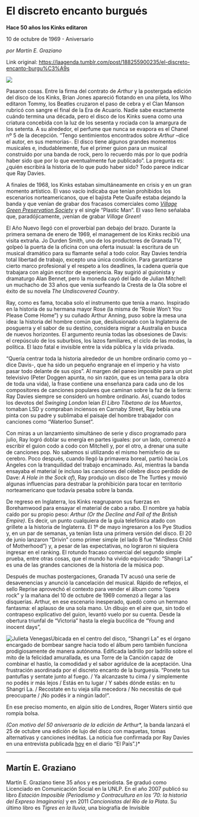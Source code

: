 # El discreto encanto burgués

**Hace 50 años los Kinks editaron**

10 de octubre de 1969 - Aniversario

_por Martín E. Graziano_

Link original: https://laagenda.tumblr.com/post/188255900235/el-discreto-encanto-burgu%C3%A9s

![](https://64.media.tumblr.com/e5301f53212544d9ae00f92d69a66bcf/f9ab74b951fcd1fa-5a/s500x750/fd6cecac031a741d617cc6cdd5e4f6c77bdecb12.jpg)

Pasaron cosas. Entre la firma del contrato de *Arthur* y la postergada edición del disco de los Kinks, Brian Jones apareció flotando en una pileta, los Who editaron Tommy, los Beatles cruzaron el paso de cebra y el Clan Manson rubricó con sangre el final de la Era de Acuario. Nadie sabe exactamente cuándo termina una década, pero el disco de los Kinks suena como una criatura concebida con la luz de los sesenta y rociada con la amargura de los setenta. A su alrededor, el perfume que nunca se evapora es el Chanel nº 5 de la decepción. “Tengo sentimientos encontrados sobre *Arthur* –dice el autor, en sus memorias-. El disco tiene algunos grandes momentos musicales e, indudablemente, fue el primer guion para un musical construido por una banda de rock, pero lo recuerdo más por lo que podría haber sido que por lo que eventualmente fue publicado”. La pregunta es: ¿quién escribirá la historia de lo que pudo haber sido? Todo parece indicar que Ray Davies.

A finales de 1968, los Kinks estaban simultáneamente en crisis y en un gran momento artístico. El vaso vacío indicaba que tenían prohibidos los escenarios norteamericanos, que el bajista Pete Quaife estaba dejando la banda y que venían de grabar dos fracasos comerciales como [*Village Green Preservation Society*](https://laagenda.buenosaires.gob.ar/post/180344151515/adi%C3%B3s-a-la-aldea-verde) y el single “Plastic Man”. El vaso lleno señalaba que, paradójicamente, ¡venían de grabar *Village Green*! 

El Año Nuevo llegó con el proverbial pan debajo del brazo. Durante la primera semana de enero de 1969, el management de los Kinks recibió una visita extraña. Jo Durden Smith, uno de los productores de Granada TV, golpeó la puerta de la oficina con una oferta inusual: la escritura de un musical dramático para su flamante señal a todo color. Ray Davies tendría total libertad de trabajo, excepto una única condición. Para garantizarse cierto marco profesional y el respeto a los deadlines, la cadena quería que trabajara con algún escritor de experiencia. Ray sugirió al guionista y dramaturgo Alan Bennet, pero la moneda cayó del lado de Julian Mitchell: un muchacho de 33 años que venía surfeando la Cresta de la Ola sobre el éxito de su novela *The Undiscovered Country*. 

Ray, como es fama, tocaba solo el instrumento que tenía a mano. Inspirado en la historia de su hermana mayor Rose (la misma de “Rosie Won’t You Please Come Home”) y su cuñado Arthur Anning, puso sobre la mesa una idea: la historia del hombre común que, desilusionado con la Inglaterra de posguerra y el sabor de su destino, considera migrar a Australia en busca de nuevos horizontes. El argumento reunía todas las obsesiones de Davis: el crepúsculo de los suburbios, los lazos familiares, el ciclo de las modas, la política. El lazo fatal e invisible entre la vida pública y la vida privada. 

“Quería centrar toda la historia alrededor de un hombre ordinario como yo –dice Davis-, que ha sido un pequeño engranaje en el imperio y ha visto pasar todo delante de sus ojos”. Al margen del paneo imposible para un plot televisivo (Peter Doggen apunta, no sin razón, que es un tema para la obra de toda una vida), la frase contiene una enseñanza para cada uno de los compositores de canciones populares que caminan sobre la faz de la tierra: Ray Davies siempre se consideró un hombre ordinario. Así, cuando todos los devotos del *Swinging London* leían *El Libro Tibetano de los Muertos*, tomaban LSD y compraban inciensos en Carnaby Street, Ray bebía una pinta con su padre y sublimaba el paisaje del hombre trabajador con canciones como “Waterloo Sunset”. 

Con miras a un lanzamiento simultáneo de serie y disco programado para julio, Ray logró doblar su energía en partes iguales: por un lado, comenzó a escribir el guion codo a codo con Mitchell y, por el otro, a drenar una suite de canciones pop. No sabemos si utilizando el mismo hemisferio de su cerebro. Poco después, cuando llegó la primavera boreal, partió hacia Los Ángeles con la tranquilidad del trabajo encaminado. Así, mientras la banda ensayaba el material (e incluso las canciones del célebre disco perdido de Dave: *A Hole in the Sock of*), Ray produjo un disco de The Turtles y movió algunas influencias para destrabar la prohibición para tocar en territorio norteamericano que todavía pesaba sobre la banda.   

De regreso en Inglaterra, los Kinks reagruparon sus fuerzas en Borehamwood para ensayar el material de cabo a rabo. El nombre ya había caído por su propio peso: *Arthur (Or the Decline and Fall of the British Empire)*. Es decir, un punto cualquiera de la guía telefónica atado con grillete a la historia de Inglaterra. El 1º de mayo ingresaron a los Pye Studios y, en un par de semanas, ya tenían lista una primera versión del disco. El 20 de junio lanzaron “Drivin” como primer simple (el lado B fue “Mindless Child of Motherhood”) y, a pesar de las expectativas, no lograron ni siquiera ingresar en el ranking. El rotundo fracaso comercial del segundo simple prueba, entre otras cosas, que el mundo ha vivido equivocado: “Shangri La” es una de las grandes canciones de la historia de la música pop. 

Después de muchas postergaciones, Granada TV acusó una serie de desavenencias y anunció la cancelación del musical. Rápido de reflejos, el sello Reprise aprovechó el contexto para vender el álbum como “ópera rock” y la mañana del 10 de octubre de 1969 comenzó a llegar a las disquerías. Arthur, en ese escenario inesperado, quedó como un hermano fantasma: el aplauso de una sola mano. Un dibujo en el aire que, sin todo el contrapeso explicativo del guion, levantó vuelo por su cuenta. Desde la obertura triunfal de “Victoria” hasta la elegía bucólica de “Young and inocent days”,

![Julieta Venegas](https://64.media.tumblr.com/4103d4f0e61896e56983eabf8b832a36/f9ab74b951fcd1fa-15/s250x400/2afed7d7ed61233499d65a0cf6626f9f813c1ed0.jpg)Ubicada en el centro del disco, 
“Shangri La” es el órgano encargado de bombear sangre hacia todo el álbum pero también funciona prodigiosamente de manera autónoma. Edificada ladrillo por ladrillo sobre el mito de la felicidad amurallada, es una Torre de la Canción capaz de combinar el hastío, la comodidad y el sabor agridulce de la aceptación. Una frustración asordinada por el discreto encanto de la burguesía. “Ponete tus pantuflas y sentate junto al fuego. / Ya alcanzaste tu cima / y simplemente no podés ir más lejos / Estás en tu lugar / Y sabés dónde estás: en tu Shangri La. / Recostate en tu vieja silla mecedora / No necesitás de qué preocuparte / ¡No podés ir a ningún lado!”. 

En ese preciso momento, en algún sitio de Londres, Roger Waters sintió que rompía bolsa. 

  
*(Con motivo del 50 aniversario de la edición de* Arthur*, la banda lanzará el 25 de octubre una edición de lujo del disco con maquetas, tomas alternativas y canciones inéditas. La noticia fue confirmada por Ray Davies en una entrevista publicada [hoy](https://twitter.com/gridsar) en el diario “El País”.)*

  




---

 Martín E. Graziano
-------------------

 Martín E. Graziano tiene 35 años y es periodista. Se graduó como Licenciado en Comunicación Social en la UNLP. En el año 2007 publicó su libro *Estación Imposible (Periodismo y Contracultura en los ’70: la historia del Expreso Imaginario)* y en 2011 *Cancionistas del Río de la Plata*. Su último libro es *Tigres en la lluvia*, una biografía de Invisible

